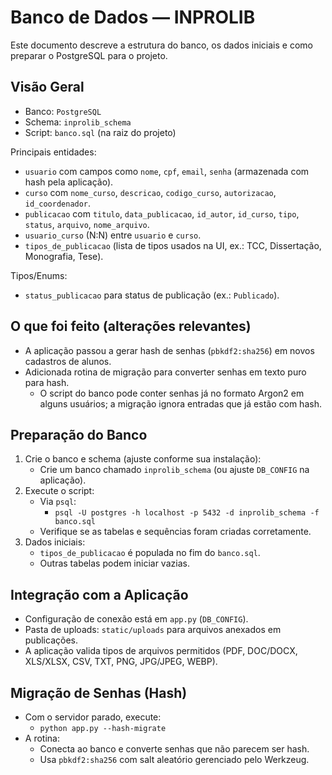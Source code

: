 # Banco de Dados — INPROLIB

Este documento descreve a estrutura do banco, os dados iniciais e como preparar o PostgreSQL para o projeto.

## Visão Geral
- Banco: `PostgreSQL`
- Schema: `inprolib_schema`
- Script: `banco.sql` (na raiz do projeto)

Principais entidades:
- `usuario` com campos como `nome`, `cpf`, `email`, `senha` (armazenada com hash pela aplicação).
- `curso` com `nome_curso`, `descricao`, `codigo_curso`, `autorizacao`, `id_coordenador`.
- `publicacao` com `titulo`, `data_publicacao`, `id_autor`, `id_curso`, `tipo`, `status`, `arquivo`, `nome_arquivo`.
- `usuario_curso` (N:N) entre `usuario` e `curso`.
- `tipos_de_publicacao` (lista de tipos usados na UI, ex.: TCC, Dissertação, Monografia, Tese).

Tipos/Enums:
- `status_publicacao` para status de publicação (ex.: `Publicado`).

## O que foi feito (alterações relevantes)
- A aplicação passou a gerar hash de senhas (`pbkdf2:sha256`) em novos cadastros de alunos.
- Adicionada rotina de migração para converter senhas em texto puro para hash.
  - O script do banco pode conter senhas já no formato Argon2 em alguns usuários; a migração ignora entradas que já estão com hash.

## Preparação do Banco
1. Crie o banco e schema (ajuste conforme sua instalação):
   - Crie um banco chamado `inprolib_schema` (ou ajuste `DB_CONFIG` na aplicação).
2. Execute o script:
   - Via `psql`:
     - `psql -U postgres -h localhost -p 5432 -d inprolib_schema -f banco.sql`
   - Verifique se as tabelas e sequências foram criadas corretamente.
3. Dados iniciais:
   - `tipos_de_publicacao` é populada no fim do `banco.sql`.
   - Outras tabelas podem iniciar vazias.

## Integração com a Aplicação
- Configuração de conexão está em `app.py` (`DB_CONFIG`).
- Pasta de uploads: `static/uploads` para arquivos anexados em publicações.
- A aplicação valida tipos de arquivos permitidos (PDF, DOC/DOCX, XLS/XLSX, CSV, TXT, PNG, JPG/JPEG, WEBP).

## Migração de Senhas (Hash)
- Com o servidor parado, execute:
  - `python app.py --hash-migrate`
- A rotina:
  - Conecta ao banco e converte senhas que não parecem ser hash.
  - Usa `pbkdf2:sha256` com salt aleatório gerenciado pelo Werkzeug.